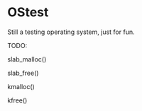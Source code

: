 # OStest
Still a testing operating system, just for fun.


TODO:

slab_malloc()

slab_free()

kmalloc()

kfree()

